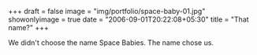 +++
draft = false
image = "img/portfolio/space-baby-01.jpg"
showonlyimage = true
date = "2006-09-01T20:22:08+05:30"
title = "That name?"
+++

We didn't choose the name Space Babies. The name chose us.
<!--more-->
